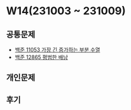 # W14(231003 ~ 231009)

## 공통문제
- [백준 11053 가장 긴 증가하는 부분 수열](https://www.acmicpc.net/problem/11053)
- [백준 12865 평범한 배낭](https://www.acmicpc.net/problem/12865)

## 개인문제
<!-- - [백준 12789 도키도키 간식드리미](https://www.acmicpc.net/problem/12789) -->
<!-- - [백준 28279 덱 2](https://www.acmicpc.net/problem/28279) -->
<!-- - [백준 24511 queuestack](https://www.acmicpc.net/problem/24511) -->

## 후기
